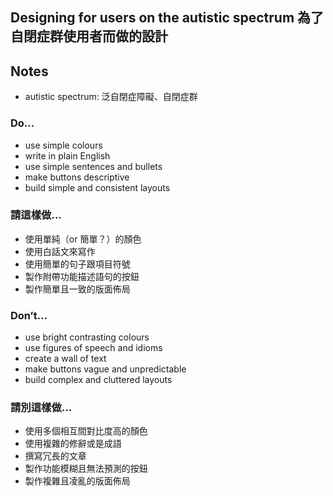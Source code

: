 ## Designing for users on the autistic spectrum 為了自閉症群使用者而做的設計

## Notes

* autistic spectrum: 泛自閉症障礙、自閉症群

### Do...

* use simple colours
* write in plain English
* use simple sentences and bullets
* make buttons descriptive
* build simple and consistent layouts

### 請這樣做...

* 使用單純（or 簡單？）的顏色
* 使用白話文來寫作 <!-- 要附註非英語國家的話，就不限於使用英語 -->
* 使用簡單的句子跟項目符號
* 製作附帶功能描述語句的按鈕
* 製作簡單且一致的版面佈局

### Don’t...

* use bright contrasting colours
* use figures of speech and idioms
* create a wall of text
* make buttons vague and unpredictable
* build complex and cluttered layouts

### 請別這樣做...

* 使用多個相互間對比度高的顏色
* 使用複雜的修辭或是成語
* 撰寫冗長的文章
* 製作功能模糊且無法預測的按鈕
* 製作複雜且凌亂的版面佈局
